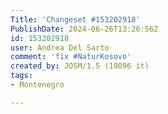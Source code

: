 ```yaml
---
Title: 'Changeset #153202918'
PublishDate: 2024-06-26T13:26:56Z
id: 153202918
user: Andrea Del Sarto
comment: 'fix #NaturKosovo'
created_by: JOSM/1.5 (19096 it)
tags:
- Montenegro

---
```

